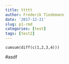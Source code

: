 ```yaml
---
title: ttttt
author: Frederik Tiedemann
date: '2017-12-21'
slug: p1-rmd
categories: [test]
tags: [test2]
---
```


```{r}
cumsum(diff(c(1,2,3,4)))
```


#asdf

